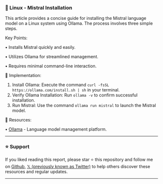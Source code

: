 ### 🤖 Linux - Mistral Installation

This article provides a concise guide for installing the Mistral language model on a Linux system using Ollama.  The process involves three simple steps.


Key Points:

• Installs Mistral quickly and easily.

• Utilizes Ollama for streamlined management.

• Requires minimal command-line interaction.


🚀 Implementation:

1. Install Ollama: Execute the command `curl -fsSL https://ollama.com/install.sh | sh` in your terminal.
2. Verify Ollama Installation: Run `ollama -v` to confirm successful installation.
3. Run Mistral: Use the command `ollama run mistral` to launch the Mistral model.


🔗 Resources:

• [Ollama](https://ollama.com) -  Language model management platform.


---

### ⭐️ Support

If you liked reading this report, please star ⭐️ this repository and follow me on [Github](https://github.com/Drix10), [𝕏 (previously known as Twitter)](https://x.com/DRIX_10_) to help others discover these resources and regular updates.

---